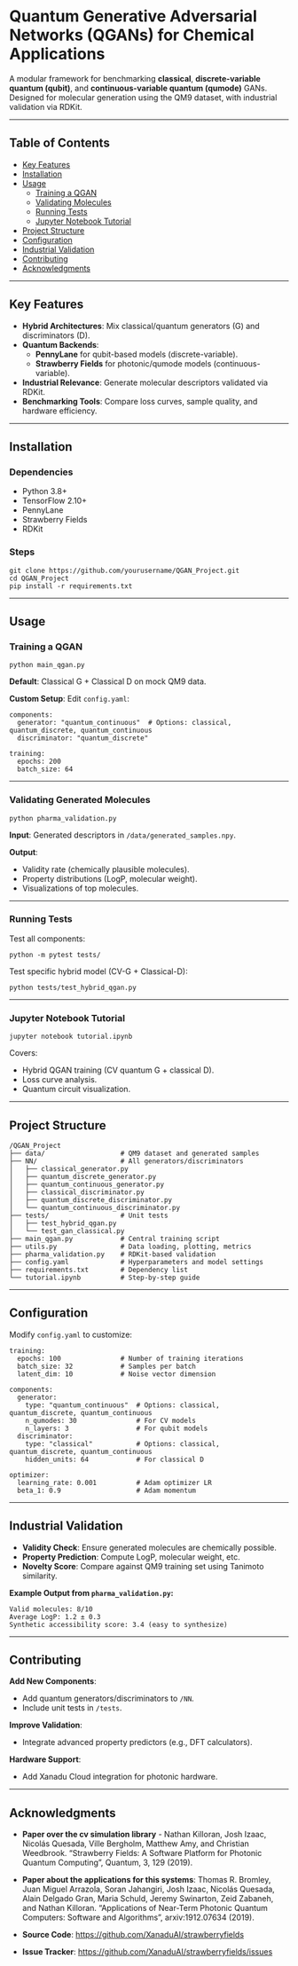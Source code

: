 # Quantum Generative Adversarial Networks (QGANs) for Chemical Applications

A modular framework for benchmarking **classical**, **discrete-variable quantum (qubit)**, and **continuous-variable quantum (qumode)** GANs. Designed for molecular generation using the QM9 dataset, with industrial validation via RDKit.

---

## Table of Contents
- [Key Features](#key-features)
- [Installation](#installation)
- [Usage](#usage)
  - [Training a QGAN](#training-a-qgan)
  - [Validating Molecules](#validating-generated-molecules)
  - [Running Tests](#running-tests)
  - [Jupyter Notebook Tutorial](#jupyter-notebook-tutorial)
- [Project Structure](#project-structure)
- [Configuration](#configuration)
- [Industrial Validation](#industrial-validation)
- [Contributing](#contributing)
- [Acknowledgments](#acknowledgments)

---

## Key Features
- **Hybrid Architectures**: Mix classical/quantum generators (G) and discriminators (D).
- **Quantum Backends**:
  - **PennyLane** for qubit-based models (discrete-variable).
  - **Strawberry Fields** for photonic/qumode models (continuous-variable).
- **Industrial Relevance**: Generate molecular descriptors validated via RDKit.
- **Benchmarking Tools**: Compare loss curves, sample quality, and hardware efficiency.

---

## Installation

### Dependencies
- Python 3.8+
- TensorFlow 2.10+
- PennyLane
- Strawberry Fields
- RDKit

### Steps

```
git clone https://github.com/yourusername/QGAN_Project.git
cd QGAN_Project
pip install -r requirements.txt
```

---

## Usage

### Training a QGAN

```
python main_qgan.py
```

**Default**: Classical G + Classical D on mock QM9 data.

**Custom Setup**: Edit `config.yaml`:

```
components:
  generator: "quantum_continuous"  # Options: classical, quantum_discrete, quantum_continuous
  discriminator: "quantum_discrete"

training:
  epochs: 200
  batch_size: 64
```

---

### Validating Generated Molecules

```
python pharma_validation.py
```

**Input**: Generated descriptors in `/data/generated_samples.npy`.

**Output**:
- Validity rate (chemically plausible molecules).
- Property distributions (LogP, molecular weight).
- Visualizations of top molecules.

---

### Running Tests

Test all components:

```
python -m pytest tests/
```

Test specific hybrid model (CV-G + Classical-D):

```
python tests/test_hybrid_qgan.py
```

---

### Jupyter Notebook Tutorial

```
jupyter notebook tutorial.ipynb
```

Covers:
- Hybrid QGAN training (CV quantum G + classical D).
- Loss curve analysis.
- Quantum circuit visualization.

---

## Project Structure

```
/QGAN_Project  
├── data/                   # QM9 dataset and generated samples  
├── NN/                     # All generators/discriminators  
│   ├── classical_generator.py  
│   ├── quantum_discrete_generator.py  
│   ├── quantum_continuous_generator.py  
│   ├── classical_discriminator.py  
│   ├── quantum_discrete_discriminator.py  
│   └── quantum_continuous_discriminator.py  
├── tests/                  # Unit tests  
│   ├── test_hybrid_qgan.py  
│   └── test_gan_classical.py  
├── main_qgan.py            # Central training script  
├── utils.py                # Data loading, plotting, metrics  
├── pharma_validation.py    # RDKit-based validation  
├── config.yaml             # Hyperparameters and model settings  
├── requirements.txt        # Dependency list  
└── tutorial.ipynb          # Step-by-step guide  
```

---

## Configuration

Modify `config.yaml` to customize:

```
training:
  epochs: 100               # Number of training iterations
  batch_size: 32            # Samples per batch
  latent_dim: 10            # Noise vector dimension

components:
  generator:
    type: "quantum_continuous"  # Options: classical, quantum_discrete, quantum_continuous
    n_qumodes: 30               # For CV models
    n_layers: 3                 # For qubit models
  discriminator:
    type: "classical"           # Options: classical, quantum_discrete, quantum_continuous
    hidden_units: 64            # For classical D

optimizer:
  learning_rate: 0.001          # Adam optimizer LR
  beta_1: 0.9                   # Adam momentum
```

---

## Industrial Validation

- **Validity Check**: Ensure generated molecules are chemically possible.
- **Property Prediction**: Compute LogP, molecular weight, etc.
- **Novelty Score**: Compare against QM9 training set using Tanimoto similarity.

**Example Output from `pharma_validation.py`:**

```
Valid molecules: 8/10  
Average LogP: 1.2 ± 0.3  
Synthetic accessibility score: 3.4 (easy to synthesize)
```

---

## Contributing

**Add New Components**:
- Add quantum generators/discriminators to `/NN`.
- Include unit tests in `/tests`.

**Improve Validation**:
- Integrate advanced property predictors (e.g., DFT calculators).

**Hardware Support**:
- Add Xanadu Cloud integration for photonic hardware.

---

## Acknowledgments    

- **Paper over the cv simulation library** - Nathan Killoran, Josh Izaac, Nicolás Quesada, Ville Bergholm, Matthew Amy, and Christian Weedbrook. “Strawberry Fields: A Software Platform for Photonic Quantum Computing”, Quantum, 3, 129 (2019).

- **Paper about the applications for this systems**: Thomas R. Bromley, Juan Miguel Arrazola, Soran Jahangiri, Josh Izaac, Nicolás Quesada, Alain Delgado Gran, Maria Schuld, Jeremy Swinarton, Zeid Zabaneh, and Nathan Killoran. “Applications of Near-Term Photonic Quantum Computers: Software and Algorithms”, arxiv:1912.07634 (2019).

- **Source Code**: https://github.com/XanaduAI/strawberryfields

- **Issue Tracker**: https://github.com/XanaduAI/strawberryfields/issues